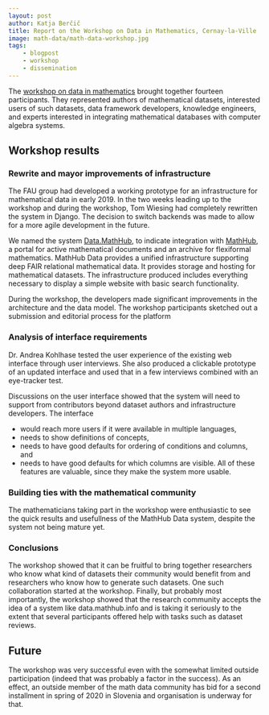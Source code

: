 ```yaml
---
layout: post
author: Katja Berčič
title: Report on the Workshop on Data in Mathematics, Cernay-la-Ville
image: math-data/math-data-workshop.jpg
tags:
    - blogpost
    - workshop
    - dissemination
---
```


The [workshop on data in mathematics](https://opendreamkit.org/2019/08/17/WorkshopOnDataInMathematics/) brought together fourteen participants.
They represented authors of mathematical datasets,
interested users of such datasets, data framework developers,
knowledge engineers, and experts interested in integrating mathematical databases 
with computer algebra systems.

## Workshop results

### Rewrite and mayor improvements of infrastructure

The FAU group had developed a working prototype for an infrastructure
for mathematical data in early 2019.
In the two weeks leading up to the workshop and during the workshop,
Tom Wiesing had completely rewritten the system in Django.
The decision to switch backends was made to allow for a more 
agile development in the future.

We named the system [Data.MathHub](https://data.mathhub.info), to indicate integration with [MathHub](https://mathhub.info), 
a portal for active mathematical documents and an archive for flexiformal mathematics.
MathHub Data provides a unified infrastructure supporting deep FAIR relational mathematical data.
It provides storage and hosting for mathematical datasets.
The infrastructure produced includes everything necessary to display 
a simple website with basic search functionality.

During the workshop, the developers made significant improvements 
in the architecture and the data model.
The workshop participants sketched out a submission and editorial process for the platform

### Analysis of interface requirements

Dr. Andrea Kohlhase tested the user experience of the existing web interface
through user interviews. 
She also produced a clickable prototype of an updated interface and used that 
in a few interviews combined with an eye-tracker test.

Discussions on the user interface showed that the system will need to support from 
contributors beyond dataset authors and infrastructure developers. 
The interface
* would reach more users if it were available in multiple languages,
* needs to show definitions of concepts,
* needs to have good defaults for ordering of conditions and columns, and
* needs to have good defaults for which columns are visible.
All of these features are valuable, since they make the system more usable. 

### Building ties with the mathematical community

The mathematicians taking part in the workshop were enthusiastic to see 
the quick results and usefullness of the MathHub Data system, 
despite the system not being mature yet.

### Conclusions

The workshop showed that it can be fruitful to bring together researchers who 
know what kind of datasets their community would benefit from and researchers who know how to generate such datasets. 
One such collaboration started at the workshop.
Finally, but probably most importantly, the workshop showed that the research community 
accepts the idea of a system like data.mathhub.info and is taking it seriously to the extent 
that several participants offered help with tasks such as dataset reviews.

## Future

The workshop was very successful even with the somewhat limited outside participation
(indeed that was probably a factor in the success). As an effect, an outside member of the
math data community has bid for a second installment in spring of 2020 in Slovenia and
organisation is underway for that.
